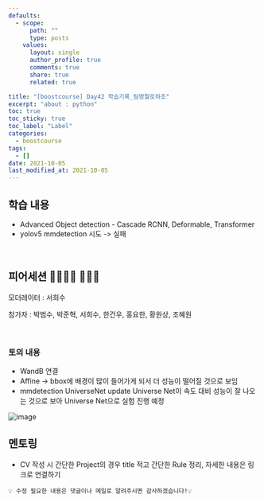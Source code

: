 ```yaml
---
defaults:
  - scope:
      path: ""
      type: posts
    values:
      layout: single
      author_profile: true
      comments: true
      share: true
      related: true

title: "[boostcourse] Day42 학습기록_팀명뭘로하조"
excerpt: "about : python"
toc: true
toc_sticky: true
toc_label: "Label"
categories:
  - boostcourse
tags:
  - []
date: 2021-10-05
last_modified_at: 2021-10-05
---
```


## 학습 내용

- Advanced Object detection - Cascade RCNN, Deformable, Transformer
- yolov5 mmdetection 시도 -> 실패

<br>

## 피어세션 👨‍👨‍👦‍👦 👨‍👨‍👦

모더레이터 : 서희수

참가자 : 박범수, 박준혁, 서희수, 한건우, 홍요한, 황원상, 조혜원

<br>

### 토의 내용

- WandB 연결
- Affine → bbox에 배경이 많이 들어가게 되서 더 성능이 떨어질 것으로 보임
- mmdetection UniverseNet update
  Universe Net이 속도 대비 성능이 잘 나오는 것으로 보아 Universe Net으로 실험 진행 예정


![image](https://user-images.githubusercontent.com/77658029/137633819-508e5988-c9e6-47dc-821e-127a6d73769e.png)


## 멘토링

- CV 작성 시 간단한 Project의 경우 title 적고 간단한 Rule 정리, 자세한 내용은 링크로 연결하기 


```
💡 수정 필요한 내용은 댓글이나 메일로 알려주시면 감사하겠습니다!💡 
```
